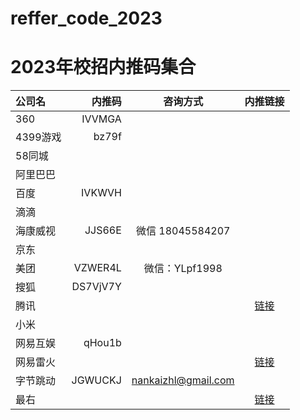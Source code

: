 # reffer_code_2023
# 2023年校招内推码集合
| 公司名 | 内推码 | 咨询方式 | 内推链接 |
| :-----| ----: | :----: | :----: |
| 360 | IVVMGA |  |  |
| 4399游戏 | bz79f |  |  |
| 58同城 |  |  |  |
| 阿里巴巴 |  |  |  |
| 百度 | IVKWVH |  |  |
| 滴滴 |  |  |  |
| 海康威视 | JJS66E | 微信 18045584207 |  |
| 京东 |  |  |  |
| 美团 | VZWER4L | 微信：YLpf1998 |  |
| 搜狐 | DS7VjV7Y |  |  |
| 腾讯 |  |  | [链接](https://join.qq.com/m/login.html?state=https%3A%2F%2Fjoin.qq.com%2Fm%2Fjudgetalent.html%3Frec_key%3DSrtuQYR7kxGFEny97dzMwYkMJ5kNLu-Mz0M1K8f2Kno) |
| 小米 |  |  |  |
| 网易互娱 | qHou1b |  |  |
| 网易雷火 |  |  | [链接](https://xiaozhao.leihuo.netease.com/neitui/#/?introduceId=ir18hukp77vg5jql) |
| 字节跳动 | JGWUCKJ | nankaizhl@gmail.com |  |
| 最右 |  |  | [链接](https://app.mokahr.com/recommendation-apply/xiaochuankeji/3520?sharePageId=1426510&recommendCode=NTAKDUd&codeType=1&code=041IdHkl2oW5s94RGvol2yDiS60IdHkL&state=3#/recommendation/page/1426510) |
